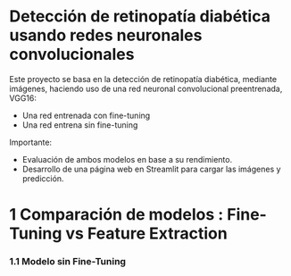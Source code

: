 # Detección de retinopatía diabética usando redes neuronales convolucionales
Este proyecto se basa en la detección de retinopatía diabética, mediante imágenes, haciendo uso de una red neuronal convolucional preentrenada, VGG16:
- Una red entrenada con fine-tuning
- Una red entrena sin fine-tuning

Importante:
* Evaluación de ambos modelos en base a su rendimiento.
* Desarrollo de una página web en Streamlit para cargar las imágenes y predicción.

# 1 Comparación de modelos : Fine-Tuning vs Feature Extraction

### 1.1 Modelo sin Fine-Tuning
